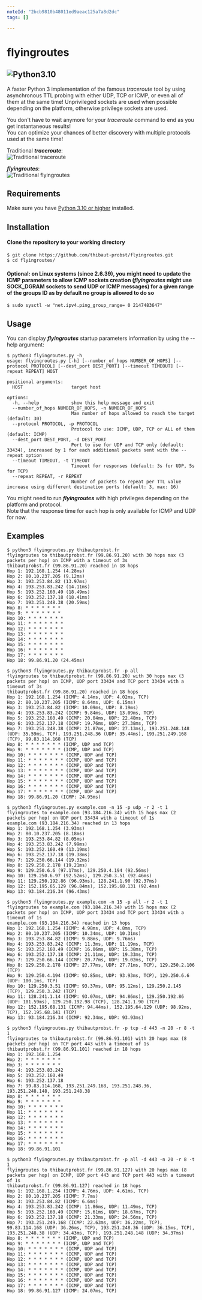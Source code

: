 ```yaml
---
noteId: "2bcb9810b48011ed9aeac125a7a8d2dc"
tags: []

---
```


# flyingroutes
![Python3.10](https://camo.githubusercontent.com/2eeb8947056ba0c1c3b1f9015ce807d0f0f462f99dce4c6acdcc7874f27b1820/68747470733a2f2f696d672e736869656c64732e696f2f62616467652f707974686f6e2d332e31302d626c75652e737667)  
---  
A faster Python 3 implementation of the famous *traceroute* tool by using asynchronous TTL probing with either UDP, TCP or ICMP, or even all of them at the same time! Unprivileged sockets are used when possible depending on the platform, otherwise privilege sockets are used. 
  
You don't have to wait anymore for your *traceroute* command to end as you get instantaneous results!  
You can optimize your chances of better discovery with multiple protocols used at the same time!  

Traditional ***traceroute***:  
![Traditional *traceroute*](traceroute.png?raw=true "Traditional *traceroute*")
 
***flyingroutes***:  
![Traditional *flyingroutes*](flyingroutes.png?raw=true "Traditional *flyingroutes*")

## Requirements

Make sure you have [Python 3.10 or higher](https://www.python.org/downloads/) installed.

## Installation 

#### Clone the repository to your working directory 
```
$ git clone https://github.com/thibaut-probst/flyingroutes.git
$ cd flyingroutes/
```
#### Optional: on Linux systems (since 2.6.39), you might need to update the ICMP parameters to allow ICMP sockets creation (***flyingroutes*** might use SOCK_DGRAM sockets to send UDP or ICMP messages) for a given range of the groups ID as by default no group is allowed to do so
```
$ sudo sysctl -w "net.ipv4.ping_group_range= 0 2147483647"
```

## Usage 

You can display ***flyingroutes*** startup parameters information by using the --help argument: 

```
$ python3 flyingroutes.py -h
usage: flyingroutes.py [-h] [--number_of_hops NUMBER_OF_HOPS] [--protocol PROTOCOL] [--dest_port DEST_PORT] [--timeout TIMEOUT] [--repeat REPEAT] HOST

positional arguments:
  HOST                  target host

options:
  -h, --help            show this help message and exit
  --number_of_hops NUMBER_OF_HOPS, -n NUMBER_OF_HOPS
                        Max number of hops allowed to reach the target (default: 30)
  --protocol PROTOCOL, -p PROTOCOL
                        Protocol to use: ICMP, UDP, TCP or ALL of them (default: ICMP)
  --dest_port DEST_PORT, -d DEST_PORT
                        Port to use for UDP and TCP only (default: 33434), increased by 1 for each additional packets sent with the --repeat option
  --timeout TIMEOUT, -t TIMEOUT
                        Timeout for responses (default: 3s for UDP, 5s for TCP)
  --repeat REPEAT, -r REPEAT
                        Number of packets to repeat per TTL value increase using different destination ports (default: 3, max: 16)
```

You might need to run ***flyingroutes*** with high privileges depending on the platform and protocol.  
Note that the response time for each hop is only available for ICMP and UDP for now.

## Examples
```
$ python3 flyingroutes.py thibautprobst.fr 
flyingroutes to thibautprobst.fr (99.86.91.20) with 30 hops max (3 packets per hop) on ICMP with a timeout of 3s
thibautprobst.fr (99.86.91.20) reached in 18 hops
Hop 1: 192.168.1.254 (4.28ms)
Hop 2: 80.10.237.205 (9.12ms)
Hop 3: 193.253.84.82 (13.97ms)
Hop 4: 193.253.83.242 (14.11ms)
Hop 5: 193.252.160.49 (18.49ms)
Hop 6: 193.252.137.18 (18.41ms)
Hop 7: 193.251.248.38 (20.59ms)
Hop 8: * * * * * * *
Hop 9: * * * * * * *
Hop 10: * * * * * * *
Hop 11: * * * * * * *
Hop 12: * * * * * * *
Hop 13: * * * * * * *
Hop 14: * * * * * * *
Hop 15: * * * * * * *
Hop 16: * * * * * * *
Hop 17: * * * * * * *
Hop 18: 99.86.91.20 (24.45ms)
```
```
$ python3 flyingroutes.py thibautprobst.fr -p all
flyingroutes to thibautprobst.fr (99.86.91.20) with 30 hops max (3 packets per hop) on ICMP, UDP port 33434 and TCP port 33434 with a timeout of 3s
thibautprobst.fr (99.86.91.20) reached in 18 hops
Hop 1: 192.168.1.254 (ICMP: 4.14ms, UDP: 4.02ms, TCP)
Hop 2: 80.10.237.205 (ICMP: 8.64ms, UDP: 6.15ms)
Hop 3: 193.253.84.82 (ICMP: 10.09ms, UDP: 8.19ms)
Hop 4: 193.253.83.242 (ICMP: 9.84ms, UDP: 13.09ms, TCP)
Hop 5: 193.252.160.49 (ICMP: 20.04ms, UDP: 22.48ms, TCP)
Hop 6: 193.252.137.18 (ICMP: 19.76ms, UDP: 27.38ms, TCP)
Hop 7: 193.251.248.38 (ICMP: 21.87ms, UDP: 27.13ms), 193.251.248.148 (UDP: 35.59ms, TCP), 193.251.248.36 (UDP: 35.44ms), 193.251.249.168 (TCP), 99.83.114.168 (TCP)
Hop 8: * * * * * * * (ICMP, UDP and TCP)
Hop 9: * * * * * * * (ICMP, UDP and TCP)
Hop 10: * * * * * * * (ICMP, UDP and TCP)
Hop 11: * * * * * * * (ICMP, UDP and TCP)
Hop 12: * * * * * * * (ICMP, UDP and TCP)
Hop 13: * * * * * * * (ICMP, UDP and TCP)
Hop 14: * * * * * * * (ICMP, UDP and TCP)
Hop 15: * * * * * * * (ICMP, UDP and TCP)
Hop 16: * * * * * * * (ICMP, UDP and TCP)
Hop 17: * * * * * * * (ICMP, UDP and TCP)
Hop 18: 99.86.91.20 (ICMP: 24.95ms)
```
```
$ python3 flyingroutes.py example.com -n 15 -p udp -r 2 -t 1
flyingroutes to example.com (93.184.216.34) with 15 hops max (2 packets per hop) on UDP port 33434 with a timeout of 1s
example.com (93.184.216.34) reached in 13 hops
Hop 1: 192.168.1.254 (3.93ms)
Hop 2: 80.10.237.205 (8.18ms)
Hop 3: 193.253.84.82 (8.05ms)
Hop 4: 193.253.83.242 (7.99ms)
Hop 5: 193.252.160.49 (13.19ms)
Hop 6: 193.252.137.18 (19.38ms)
Hop 7: 129.250.66.144 (19.32ms)
Hop 8: 129.250.2.178 (19.21ms)
Hop 9: 129.250.6.6 (97.17ms), 129.250.4.194 (92.56ms)
Hop 10: 129.250.6.97 (92.52ms), 129.250.3.51 (92.46ms)
Hop 11: 129.250.192.86 (96.93ms), 128.241.1.90 (92.37ms)
Hop 12: 152.195.65.129 (96.84ms), 152.195.68.131 (92.4ms)
Hop 13: 93.184.216.34 (96.43ms)
```
```
$ python3 flyingroutes.py example.com -n 15 -p all -r 2 -t 1
flyingroutes to example.com (93.184.216.34) with 15 hops max (2 packets per hop) on ICMP, UDP port 33434 and TCP port 33434 with a timeout of 1s
example.com (93.184.216.34) reached in 13 hops
Hop 1: 192.168.1.254 (ICMP: 4.98ms, UDP: 4.8ms, TCP)
Hop 2: 80.10.237.205 (ICMP: 10.34ms, UDP: 10.31ms)
Hop 3: 193.253.84.82 (ICMP: 9.88ms, UDP: 9.76ms)
Hop 4: 193.253.83.242 (ICMP: 11.3ms, UDP: 11.19ms, TCP)
Hop 5: 193.252.160.49 (ICMP: 16.06ms, UDP: 15.38ms, TCP)
Hop 6: 193.252.137.18 (ICMP: 21.11ms, UDP: 19.33ms, TCP)
Hop 7: 129.250.66.144 (ICMP: 20.77ms, UDP: 19.02ms, TCP)
Hop 8: 129.250.2.178 (ICMP: 27.77ms, UDP: 27.71ms, TCP), 129.250.2.106 (TCP)
Hop 9: 129.250.4.194 (ICMP: 93.85ms, UDP: 93.93ms, TCP), 129.250.6.6 (UDP: 100.1ms, TCP)
Hop 10: 129.250.3.51 (ICMP: 93.37ms, UDP: 95.12ms), 129.250.2.145 (TCP), 129.250.3.242 (TCP)
Hop 11: 128.241.1.14 (ICMP: 93.07ms, UDP: 94.86ms), 129.250.192.86 (UDP: 101.59ms), 129.250.192.98 (TCP), 128.241.1.90 (TCP)
Hop 12: 152.195.68.131 (ICMP: 94.44ms), 152.195.64.129 (UDP: 98.92ms, TCP), 152.195.68.141 (TCP)
Hop 13: 93.184.216.34 (ICMP: 92.34ms, UDP: 93.93ms)
```
```
$ python3 flyingroutes.py thibautprobst.fr -p tcp -d 443 -n 20 -r 8 -t 1
flyingroutes to thibautprobst.fr (99.86.91.101) with 20 hops max (8 packets per hop) on TCP port 443 with a timeout of 1s
thibautprobst.fr (99.86.91.101) reached in 18 hops
Hop 1: 192.168.1.254
Hop 2: * * * * * * *
Hop 3: * * * * * * *
Hop 4: 193.253.83.242
Hop 5: 193.252.160.49
Hop 6: 193.252.137.18
Hop 7: 99.83.114.168, 193.251.249.168, 193.251.248.36, 193.251.248.148, 193.251.248.38
Hop 8: * * * * * * *
Hop 9: * * * * * * *
Hop 10: * * * * * * *
Hop 11: * * * * * * *
Hop 12: * * * * * * *
Hop 13: * * * * * * *
Hop 14: * * * * * * *
Hop 15: * * * * * * *
Hop 16: * * * * * * *
Hop 17: * * * * * * *
Hop 18: 99.86.91.101
```
```
$ python3 flyingroutes.py thibautprobst.fr -p all -d 443 -n 20 -r 8 -t 1
flyingroutes to thibautprobst.fr (99.86.91.127) with 20 hops max (8 packets per hop) on ICMP, UDP port 443 and TCP port 443 with a timeout of 1s
thibautprobst.fr (99.86.91.127) reached in 18 hops
Hop 1: 192.168.1.254 (ICMP: 4.76ms, UDP: 4.61ms, TCP)
Hop 2: 80.10.237.205 (ICMP: 7.7ms)
Hop 3: 193.253.84.82 (ICMP: 6.6ms)
Hop 4: 193.253.83.242 (ICMP: 11.86ms, UDP: 11.49ms, TCP)
Hop 5: 193.252.160.49 (ICMP: 15.61ms, UDP: 18.67ms, TCP)
Hop 6: 193.252.137.18 (ICMP: 21.33ms, UDP: 24.56ms, TCP)
Hop 7: 193.251.249.168 (ICMP: 22.63ms, UDP: 36.22ms, TCP), 99.83.114.168 (UDP: 36.26ms, TCP), 193.251.248.36 (UDP: 36.15ms, TCP), 193.251.248.38 (UDP: 34.43ms, TCP), 193.251.248.148 (UDP: 34.37ms)
Hop 8: * * * * * * * (ICMP, UDP and TCP)
Hop 9: * * * * * * * (ICMP, UDP and TCP)
Hop 10: * * * * * * * (ICMP, UDP and TCP)
Hop 11: * * * * * * * (ICMP, UDP and TCP)
Hop 12: * * * * * * * (ICMP, UDP and TCP)
Hop 13: * * * * * * * (ICMP, UDP and TCP)
Hop 14: * * * * * * * (ICMP, UDP and TCP)
Hop 15: * * * * * * * (ICMP, UDP and TCP)
Hop 16: * * * * * * * (ICMP, UDP and TCP)
Hop 17: * * * * * * * (ICMP, UDP and TCP)
Hop 18: 99.86.91.127 (ICMP: 24.07ms, TCP)
```
